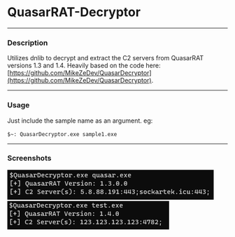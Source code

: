 # QuasarRAT-Decryptor

---

### Description

Utilizes dnlib to decrypt and extract the C2 servers from QuasarRAT versions 1.3 and 1.4. Heavily based on the code here: [https://github.com/MikeZeDev/QuasarDecryptor](https://github.com/MikeZeDev/QuasarDecryptor).

---

### Usage
Just include the sample name as an argument. eg:

```
$~: QuasarDecryptor.exe sample1.exe
```

---

### Screenshots
![Quasar2](Docs/Pictures/quasar-decryptor-2.png)
![Quasar1](Docs/Pictures/quasar-decryptor-1.png)
